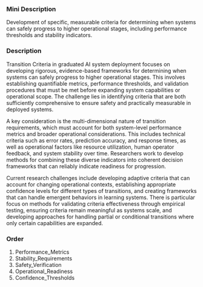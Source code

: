 ### Mini Description

Development of specific, measurable criteria for determining when systems can safely progress to higher operational stages, including performance thresholds and stability indicators.

### Description

Transition Criteria in graduated AI system deployment focuses on developing rigorous, evidence-based frameworks for determining when systems can safely progress to higher operational stages. This involves establishing quantifiable metrics, performance thresholds, and validation procedures that must be met before expanding system capabilities or operational scope. The challenge lies in identifying criteria that are both sufficiently comprehensive to ensure safety and practically measurable in deployed systems.

A key consideration is the multi-dimensional nature of transition requirements, which must account for both system-level performance metrics and broader operational considerations. This includes technical criteria such as error rates, prediction accuracy, and response times, as well as operational factors like resource utilization, human operator feedback, and system stability over time. Researchers work to develop methods for combining these diverse indicators into coherent decision frameworks that can reliably indicate readiness for progression.

Current research challenges include developing adaptive criteria that can account for changing operational contexts, establishing appropriate confidence levels for different types of transitions, and creating frameworks that can handle emergent behaviors in learning systems. There is particular focus on methods for validating criteria effectiveness through empirical testing, ensuring criteria remain meaningful as systems scale, and developing approaches for handling partial or conditional transitions where only certain capabilities are expanded.

### Order

1. Performance_Metrics
2. Stability_Requirements
3. Safety_Verification
4. Operational_Readiness
5. Confidence_Thresholds
